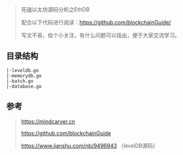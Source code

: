 > 死磕以太坊源码分析之EthDB
>
> 配合以下代码进行阅读：https://github.com/blockchainGuide/
>
> 写文不易，给个小关注，有什么问题可以指出，便于大家交流学习。



## 目录结构

```
|-leveldb.go
|-memorydb.go
|-batch.go
|-database.go
```







## 参考

> https://mindcarver.cn
>
> https://github.com/blockchainGuide
>
> https://www.jianshu.com/nb/9496943 （levelDB源码）



